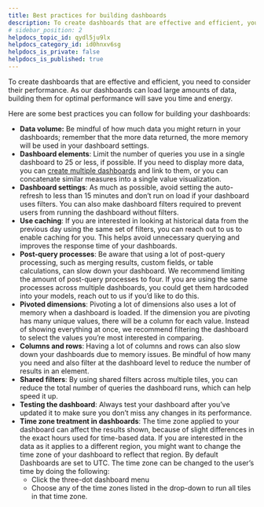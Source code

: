 ```yaml
---
title: Best practices for building dashboards
description: To create dashboards that are effective and efficient, you need to consider their performance. As our dashboards can load large amounts of data, building them for optimal performance will save you ti…
# sidebar_position: 2
helpdocs_topic_id: qydl5ju9lx
helpdocs_category_id: id0hnxv6sg
helpdocs_is_private: false
helpdocs_is_published: true
---
```


To create dashboards that are effective and efficient, you need to consider their performance. As our dashboards can load large amounts of data, building them for optimal performance will save you time and energy. 

Here are some best practices you can follow for building your dashboards:

* **Data volume:** Be mindful of how much data you might return in your dashboards; remember that the more data returned, the more memory will be used in your dashboard settings.
* **Dashboard elements**: Limit the number of queries you use in a single dashboard to 25 or less, if possible. If you need to display more data, you can [create multiple dashboards](create-dashboards.md) and link to them, or you can concatenate similar measures into a single value visualization.
* **Dashboard settings**: As much as possible, avoid setting the auto-refresh to less than 15 minutes and don’t run on load if your dashboard uses filters. You can also make dashboard filters required to prevent users from running the dashboard without filters.
* **Use caching**: If you are interested in looking at historical data from the previous day using the same set of filters, you can reach out to us to enable caching for you. This helps avoid unnecessary querying and improves the response time of your dashboards.
* **Post-query processes**: Be aware that using a lot of post-query processing, such as merging results, custom fields, or table calculations, can slow down your dashboard. We recommend limiting the amount of post-query processes to four. If you are using the same processes across multiple dashboards, you could get them hardcoded into your models, reach out to us if you’d like to do this.
* **Pivoted dimensions**: Pivoting a lot of dimensions also uses a lot of memory when a dashboard is loaded. If the dimension you are pivoting has many unique values, there will be a column for each value. Instead of showing everything at once, we recommend filtering the dashboard to select the values you’re most interested in comparing.
* **Columns and rows**: Having a lot of columns and rows can also slow down your dashboards due to memory issues. Be mindful of how many you need and also filter at the dashboard level to reduce the number of results in an element.
* **Shared filters**: By using shared filters across multiple tiles, you can reduce the total number of queries the dashboard runs, which can help speed it up.
* **Testing the dashboard**: Always test your dashboard after you’ve updated it to make sure you don’t miss any changes in its performance.
* **Time zone treatment in dashboards**: The time zone applied to your dashboard can affect the results shown, because of slight differences in the exact hours used for time-based data. If you are interested in the data as it applies to a different region, you might want to change the time zone of your dashboard to reflect that region.
By default Dashboards are set to UTC. The time zone can be changed to the user’s time by doing the following:
  * Click the three-dot dashboard menu
  * Choose any of the time zones listed in the drop-down to run all tiles in that time zone. 

